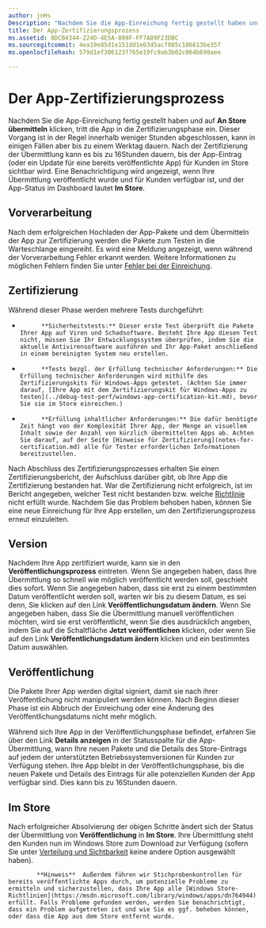 ```yaml
---
author: jnHs
Description: "Nachdem Sie die App-Einreichung fertig gestellt haben und auf „An Store übermitteln” klicken, tritt die App in die Zertifizierungsphase ein."
title: Der App-Zertifizierungsprozess
ms.assetid: 0DCB4344-224D-4E5A-899F-FF7A89F23DBC
ms.sourcegitcommit: 4ea19e85d1e151dd1e03d5acf085c186613be35f
ms.openlocfilehash: 579d1ef306123f765e19fc9ab3b02c064b690aee

---
```


# Der App-Zertifizierungsprozess


Nachdem Sie die App-Einreichung fertig gestellt haben und auf **An Store übermitteln** klicken, tritt die App in die Zertifizierungsphase ein. Dieser Vorgang ist in der Regel innerhalb weniger Stunden abgeschlossen, kann in einigen Fällen aber bis zu einem Werktag dauern. Nach der Zertifizierung der Übermittlung kann es bis zu 16Stunden dauern, bis der App-Eintrag (oder ein Update für eine bereits veröffentlichte App) für Kunden im Store sichtbar wird. Eine Benachrichtigung wird angezeigt, wenn Ihre Übermittlung veröffentlicht wurde und für Kunden verfügbar ist, und der App-Status im Dashboard lautet **Im Store**.

## Vorverarbeitung

Nach dem erfolgreichen Hochladen der App-Pakete und dem Übermitteln der App zur Zertifizierung werden die Pakete zum Testen in die Warteschlange eingereiht. Es wird eine Meldung angezeigt, wenn während der Vorverarbeitung Fehler erkannt werden. Weitere Informationen zu möglichen Fehlern finden Sie unter [Fehler bei der Einreichung](resolve-submission-errors.md).

## Zertifizierung

Während dieser Phase werden mehrere Tests durchgeführt:

-   
            **Sicherheitstests:** Dieser erste Test überprüft die Pakete Ihrer App auf Viren und Schadsoftware. Besteht Ihre App diesen Test nicht, müssen Sie Ihr Entwicklungssystem überprüfen, indem Sie die aktuelle Antivirensoftware ausführen und Ihr App-Paket anschließend in einem bereinigten System neu erstellen.
-   
            **Tests bezgl. der Erfüllung technischer Anforderungen:** Die Erfüllung technischer Anforderungen wird mithilfe des Zertifizierungskits für Windows-Apps getestet. (Achten Sie immer darauf, [Ihre App mit dem Zertifizierungskit für Windows-Apps zu testen](../debug-test-perf/windows-app-certification-kit.md), bevor Sie sie im Store einreichen.)
-   
            **Erfüllung inhaltlicher Anforderungen:** Die dafür benötigte Zeit hängt von der Komplexität Ihrer App, der Menge an visuellem Inhalt sowie der Anzahl von kürzlich übermittelten Apps ab. Achten Sie darauf, auf der Seite [Hinweise für Zertifizierung](notes-for-certification.md) alle für Tester erforderlichen Informationen bereitzustellen.

Nach Abschluss des Zertifizierungsprozesses erhalten Sie einen Zertifizierungsbericht, der Aufschluss darüber gibt, ob Ihre App die Zertifizierung bestanden hat. War die Zertifizierung nicht erfolgreich, ist im Bericht angegeben, welcher Test nicht bestanden bzw. welche [Richtlinie](https://msdn.microsoft.com/library/windows/apps/dn764944) nicht erfüllt wurde. Nachdem Sie das Problem behoben haben, können Sie eine neue Einreichung für Ihre App erstellen, um den Zertifizierungsprozess erneut einzuleiten.

## Version

Nachdem Ihre App zertifiziert wurde, kann sie in den **Veröffentlichungsprozess** eintreten. Wenn Sie angegeben haben, dass Ihre Übermittlung so schnell wie möglich veröffentlicht werden soll, geschieht dies sofort. Wenn Sie angegeben haben, dass sie erst zu einem bestimmten Datum veröffentlicht werden soll, warten wir bis zu diesem Datum, es sei denn, Sie klicken auf den Link **Veröffentlichungsdatum ändern**. Wenn Sie angegeben haben, dass Sie die Übermittlung manuell veröffentlichen möchten, wird sie erst veröffentlicht, wenn Sie dies ausdrücklich angeben, indem Sie auf die Schaltfläche **Jetzt veröffentlichen** klicken, oder wenn Sie auf den Link **Veröffentlichungsdatum ändern** klicken und ein bestimmtes Datum auswählen.

## Veröffentlichung

Die Pakete Ihrer App werden digital signiert, damit sie nach ihrer Veröffentlichung nicht manipuliert werden können. Nach Beginn dieser Phase ist ein Abbruch der Einreichung oder eine Änderung des Veröffentlichungsdatums nicht mehr möglich.

Während sich Ihre App in der Veröffentlichungsphase befindet, erfahren Sie über den Link **Details anzeigen** in der Statusspalte für die App-Übermittlung, wann Ihre neuen Pakete und die Details des Store-Eintrags auf jedem der unterstützten Betriebssystemversionen für Kunden zur Verfügung stehen. Ihre App bleibt in der Veröffentlichungsphase, bis die neuen Pakete und Details des Eintrags für alle potenziellen Kunden der App verfügbar sind. Dies kann bis zu 16Stunden dauern. 

## Im Store 

Nach erfolgreicher Absolvierung der obigen Schritte ändert sich der Status der Übermittlung von **Veröffentlichung** in **Im Store**. Ihre Übermittlung steht den Kunden nun im Windows Store zum Download zur Verfügung (sofern Sie unter [Verteilung und Sichtbarkeit](set-app-pricing-and-availability.md#distribution-and-visibility) keine andere Option ausgewählt haben). 


            **Hinweis**  Außerdem führen wir Stichprobenkontrollen für bereits veröffentlichte Apps durch, um potenzielle Probleme zu ermitteln und sicherzustellen, dass Ihre App alle [Windows Store-Richtlinien](https://msdn.microsoft.com/library/windows/apps/dn764944) erfüllt. Falls Probleme gefunden werden, werden Sie benachrichtigt, dass ein Problem aufgetreten ist und wie Sie es ggf. beheben können, oder dass die App aus dem Store entfernt wurde.

 

 

 







<!--HONumber=Jun16_HO5-->


